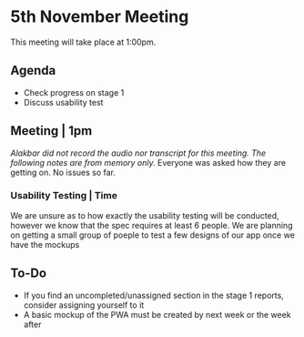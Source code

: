 # 5th November Meeting

This meeting will take place at 1:00pm.

## Agenda

- Check progress on stage 1
- Discuss usability test

## Meeting | 1pm
_Alakbar did not record the audio nor transcript for this meeting. The following notes are from memory only._
Everyone was asked how they are getting on. No issues so far.


### Usability Testing | Time
We are unsure as to how exactly the usability testing will be conducted, however we know that the spec requires at least 6 people. We are planning on getting a small group of poeple to test a few designs of our app once we have the mockups 


## To-Do
- If you find an uncompleted/unassigned section in the stage 1 reports, consider assigning yourself to it
- A basic mockup of the PWA must be created by next week or the week after